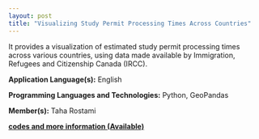 ```yaml
---
layout: post
title: "Visualizing Study Permit Processing Times Across Countries"
---
```


It provides a visualization of estimated study permit processing times across various countries, using data made available by Immigration, Refugees and Citizenship Canada (IRCC).


**Application Language(s):** English

**Programming Languages and Technologies:** Python, GeoPandas

**Member(s):** Taha Rostami

**[codes and more information (Available)](https://gist.github.com/TahaRostami/1e248d78d2238a1525811f5db1d6e416)**
